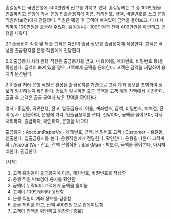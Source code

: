 홍길동씨는 국민은행에 500만원의 잔고를 가지고 있다. 
홍길동씨는 그 중 100만원을 인출하려고 은행에 가서 은행 입출금용지에 이름, 계좌번호, 금액, 비밀번호를 쓰고 은행직원(박보검)에게 전달했다. 
직원은 확인 후 금액이 빠져있어 금액을 물어보고, 다시 처리하여 100만원을 출금해 주었다. 
홍길동씨는 100만원과 잔액 400만원을 확인하고, 은행을 나왔다.

2.1 출금용지 작성 및 제출
고객은 자신의 출금 정보를 출금용지에 작성한다.
고객은 작성한 출금용지를 은행 직원에게 전달한다.

2.2 출금용지 처리
은행 직원은 출금용지를 받고, 내용(이름, 계좌번호, 비밀번호 등)을 확인한다.
금액이 빠져 있을 경우 고객에게 금액을 문의한다.
고객은 금액을 대답하여 용지가 완성된다.

2.3 출금 처리
은행 직원은 완성된 출금용지를 기반으로 고객 계좌 정보를 조회하여 정보가 일치하는지 확인한다.
정보가 일치하면 출금 금액을 고객 계좌 잔액에서 차감한다.
출금 후 고객은 출금 금액과 남은 잔액을 확인한다.

명사 : 홍길동, 국민은행, 잔고, 입출금용지, 이름, 계좌번호, 금액, 비밀번호, 박보검, 잔액
동사 : 인출하다, 은행에 가다, 입출금용지를 쓰다, 전달하다, 금액을 물어보다, 다시처리하다, 출금하다, 확인하다, 은행을 나오다

출금용지 : AccountPaperVo - 계좌번호, 금액, 비밀번호
고객 : Customer - 홍길동, 인출한다, 입출금용지를 쓴다, 은행직원에게 전달한다, 확인한다, 은행을 나온다
고객계좌 : AccountVo - 잔고, 잔액
은행직원 : BankMan - 박보검, 금액을 물어본다, 다시처리한다, 출금한다



[시작]

1. 고객 홍길동이 출금용지에 이름, 계좌번호, 비밀번호를 작성함
2. 은행 직원 박보검이 용지를 확인함
3. 금액이 누락되어 고객에게 금액을 물어봄
4. 고객이 100만원이라 응답함
5. 은행 직원이 계좌 정보를 검증함
6. 출금 처리를 하고, 잔액 400만원으로 업데이트함
7. 고객이 잔액을 확인하고 퇴장함 [종료]